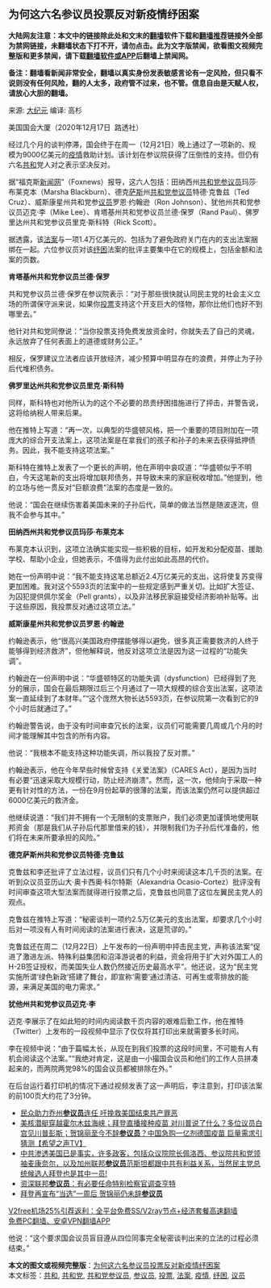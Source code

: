  <h2>为何这六名参议员投票反对新疫情纾困案</h2> <p class="notice"><b>大陆网友注意：本文中的链接除此处和文末的<a href="https://github.com/bannedbook/fanqiang" >翻墙</a>软件下载和<a href="https://github.com/killgcd/justmysocks/blob/master/README.md">翻墙推荐</a>链接外全部为禁网链接，未翻墙状态下打不开，请勿点击。此为文字版禁闻，欲看图文视频完整版和更多禁闻，请下载<a href="https://github.com/bannedbook/fanqiang">翻墙软件或APP</a>后翻墙上禁闻网。</p><p>备注：翻墙看新闻非常安全，翻墙以真实身份发表敏感言论有一定风险，但只看不说则没有任何风险，翻的人太多，政府管不过来，也不管。信息自由是天赋人权，请放心大胆的翻墙。</b></p>  <div class="entry"> <p>来源:&nbsp;<span class='wp_keywordlink_affiliate'><a href="http://www.epochtimes.com/" title="大纪元" target="_blank">大纪元</a></span>                      编译:&nbsp;高杉                                                 </p> <p>美国国会大厦（2020年12月17日  路透社）</p> <p>经过几个月的谈判停滞，国会终于在周一（12月21日）晚上通过了一项新的、规模为9000亿美元的<a href="https://www.bannedbook.org/bnews/tag/%E7%96%AB%E6%83%85/" class="st_tag internal_tag" rel="tag" title="标签 疫情 下的日志">疫情</a>救助计划。该计划在参议院获得了压倒性的支持。但仍有六名<a href="https://www.bannedbook.org/bnews/tag/%E5%85%B1%E5%92%8C/" class="st_tag internal_tag" rel="tag" title="标签 共和 下的日志">共和</a>党人对之表示坚决反对。</p> <p>据“福克斯<span class='wp_keywordlink_affiliate'><a href="https://www.bannedbook.org/" title="新闻网">新闻网</a></span>”（Foxnews）报导，这六人包括：田纳西州<a href="https://www.bannedbook.org/bnews/tag/%e5%85%b1%e5%92%8c%e5%85%9a/" class="st_tag internal_tag" rel="tag" title="标签 共和党 下的日志">共和党</a><a href="https://www.bannedbook.org/bnews/tag/%e5%8f%82%e8%ae%ae%e5%91%98/" class="st_tag internal_tag" rel="tag" title="标签 参议员 下的日志">参议员</a>玛莎·布莱克本（Marsha Blackburn）、德克<span class='wp_keywordlink'><a href="https://www.bannedbook.org/forum5/topic42.html" title="萨斯、诚信与自救" target="_blank">萨斯</a></span>州<a href="https://www.bannedbook.org/bnews/tag/%E5%85%B1%E5%92%8C%E5%85%9A%E5%8F%82%E8%AE%AE%E5%91%98/" class="st_tag internal_tag" rel="tag" title="标签 共和党参议员 下的日志">共和党参议员</a>特德·克鲁兹（Ted Cruz）、威斯康星州共和党参<a href="https://www.bannedbook.org/bnews/tag/%e8%ae%ae%e5%91%98/" class="st_tag internal_tag" rel="tag" title="标签 议员 下的日志">议员</a>罗恩·约翰逊（Ron Johnson）、犹他州共和党参议员迈克·李（Mike Lee）、肯塔基州共和党参议员兰德·保罗（Rand Paul）、佛罗里达州共和党参议员里克·斯科特（Rick Scott）。</p> <p>据透露，该<a href="https://www.bannedbook.org/bnews/tag/%E6%B3%95%E6%A1%88/" class="st_tag internal_tag" rel="tag" title="标签 法案 下的日志">法案</a>与一项1.4万亿美元的、包括为了避免政府关门在内的支出法案捆绑在一起。六位参议员对该<a href="https://www.bannedbook.org/bnews/tag/%E7%BA%BE%E5%9B%B0/" class="st_tag internal_tag" rel="tag" title="标签 纾困 下的日志">纾困</a>法案的批评主要集中在它的规模上，包括金额和法案的页数。</p> <p><strong>肯塔基州共和党参议员兰德·保罗</strong></p> <p>共和党参议员兰德·保罗在参议院表示：“对于那些很快就认同民主党的社会主义立场的所谓保守派来说，如果你<a href="https://www.bannedbook.org/bnews/tag/%E6%8A%95%E7%A5%A8/" class="st_tag internal_tag" rel="tag" title="标签 投票 下的日志">投票</a>支持这个开支巨大的怪物，那你比他们也好不到哪里去。”</p> <p>他针对共和党同僚说：“当你投票支持免费发放资金时，你就失去了自己的灵魂，永远放弃了任何表面上的道德或财务公正。”</p>  <p>相反，保罗建议立法者应该开放经济，减少预算中明显存在的浪费，并停止为子孙后代堆积债务。</p> <p><strong>佛罗里达州共和党参议员里克·斯科特</strong></p> <p>同样，斯科特也对他所认为的这个不必要的昂贵纾困措施进行了抨击，并警告说，这将给纳税人带来后果。</p> <p>他在推特上写道：“再一次，以典型的华盛顿风格，把一个重要的项目附加在一项庞大的综合开支法案上，这项法案是在拿我们的孩子和孙子的未来去获得抵押债务。因此，我不能支持这项法案。”</p> <p>斯科特在推特上发表了一个更长的声明，他在声明中哀叹道：“华盛顿似乎不明白，今天这笔新的支出将增加联邦债务，并导致未来的家庭税收增加。”他提到，他的立场与他一贯反对“巨额浪费”法案的态度是一致的。</p> <p>他说：“国会在继续伤害着美国未来的子孙后代，简单的做法当然是随波逐流，但我不会参与其中。”</p> <p><strong>田纳西州共和党参议员玛莎·布莱克本</strong></p> <p>布莱克本认识到，这项立法确实能实现一些积极的目标，如开发和分配疫苗、援助学校、帮助小企业，但她表示，不值得为此付出如此高昂的代价。</p>  <p>她在一份声明中说：“我不能支持这笔总额近2.4万亿美元的支出，这将使复苏变得更加困难。我对这个5593页的法案中的一些规定感到严重关切。比如扩大签证、为囚犯提供佩尔奖金（Pell grants），以及非法移民家庭接受经济影响补贴等。出于这些原因，我投票反对通过这项立法。”</p> <p><strong>威斯康星州共和党参议员罗恩·约翰逊</strong></p> <p>约翰逊表示，他“很高兴美国政府停摆能够得以避免，很多真正需要救济的人终于能够得到经济救济”，但他解释说，他反对这项立法是因为这一过程的“功能失调”。</p> <p>约翰逊在一份声明中说：“华盛顿特区的功能失调（dysfunction）已经得到了充分的展示，国会在最后期限过后三个月通过了一项大规模的综合支出法案，这项法案一直延续到了本财年。”“这个庞然大物长达5593页，在参议院第一次看到它的9个小时后就通过了。”</p> <p>约翰逊警告说，由于没有时间审查冗长的法案，议员们可能需要几周或几个月的时间才能理解其中包含的所有内容。</p> <p>他说：“我根本不能支持这种功能失调，所以我投了反对票。”</p> <p>约翰逊表示，他在今年早些时候曾支持《关爱法案》（CARES Act），是因为当时有必要“迅速采取大规模行动，防止经济崩溃”。然而，这一次，他倾向于采取一种更有针对性的方法，一份在9月份起草的很薄的法案，而该法案仍然可以提供超过6000亿美元的救济金。</p> <p>他继续说道：“我们并不拥有一个无限制的支票账户，我们必须更加谨慎地使用联邦资金（那是我们从子孙后代那里借来的钱），并限制我们为子孙后代准备的，他们将在未来所要承担的风险。”</p>  <p><strong>德克萨斯州共和党参议员特德·克鲁兹</strong></p> <p>克鲁兹和李还批评了立法过程，议员们只有几个小时来阅读这本几千页的法案。在听到众议员亚历山大·奥卡西奥·科尔特斯（Alexandria Ocasio-Cortez）批评没有时间审查这项大型法案而就得进行投票之后，克鲁兹也同意了这位左翼民主党人的观点。</p> <p>克鲁兹在推特上写道：“秘密谈判一项约2.5万亿美元的支出法案，却要求几个小时后对一项没有人有时间阅读的法案进行表决，这是荒谬的。”</p> <p>克鲁兹还在周二（12月22日）上午发布的一份声明中抨击民主党，声称该法案“促进了激进左派、特殊利益集团和沼泽游说者的利益，资金将用于扩大对外国工人的H-2B签证授权，而美国失业人数仍然接近历史最高水平”。他还说，这为“民主党实施所谓‘绿色新政’搭建了舞台，即宣称‘需要’通过清洁、可再生或零排放的能源，来满足美国的电力需求。”</p> <p><strong>犹他州共和党参议员迈克·李</strong></p> <p>迈克·李展示了在如此短的时间内阅读数千页内容的艰难后勤工作，他在推特（Twitter）上发布的一段视频中显示了仅仅将其打印出来就需要多长时间。</p> <p>李在视频中说：“由于篇幅太长，从现在到我们投票的这段时间里，不可能有人有机会阅读这个法案。”“我绝对肯定，这是由一小撮国会议员和他们的工作人员拼凑起来的，而两院两党98%的国会议员都被排除在外。”</p> <p>在后台运行着打印机的情况下通过视频发表了这一声明后，李注意到，打印该法案的前100页大约花了3分钟。</p>  <ul class='op-related-articles' title='相关阅读'> <li><a href='https://www.bannedbook.org/bnews/comments/20201223/1453647.html' target='_blank'>民众助力乔州<b>参议员</b>连任 吁挽救美国结束共产罪恶</a></li> <li><a href='https://www.bannedbook.org/bnews/cbnews/20201223/1453063.html' target='_blank'>美核潜艇穿越霍尔木兹海峡；拜登直播接种疫苗  对川普说了什么？多位议员白宫见川普彭斯；贺锦丽至今不辞<b>参议员</b>？中国急购一亿剂德国疫苗 巨量需求引猜测【希望之声TV】</a></li> <li><a href='https://www.bannedbook.org/bnews/bannedvideo/20201222/1453014.html' target='_blank'>中共渗透美国已是事实，许多政客，包括众议院院长佩洛西、参议院共和党领袖麦康奈尔，以及加州联邦<b>参议员</b>范斯坦都跟中共有利益关系，当然民主党总统候选人拜登也是其中一员!</a></li> <li><a href='https://www.bannedbook.org/bnews/comments/20201222/1452995.html' target='_blank'>资深联邦<b>参议员</b>：有必要任命特别检察官调查亨特</a></li> <li><a href='https://www.bannedbook.org/bnews/comments/20201222/1452621.html' target='_blank'>拜登再宣布“当选”一周后 贺锦丽仍未辞<b>参议员</b></a></li> </ul> <p class="texttj"> <a href="https://github.com/bannedbook/fanqiang/wiki/V2ray%E6%9C%BA%E5%9C%BA" target="_blank">V2free机场25%引荐返利：全平台免费SS/V2ray节点+经济套餐高速翻墙</a><br/> <a href="https://github.com/bannedbook/fanqiang/wiki/%E7%A6%81%E9%97%BB%E7%BD%91%E5%AE%89%E5%8D%93%E7%BF%BB%E5%A2%99%E6%96%B0%E9%97%BBAPP" target="_blank">免费PC翻墙、安卓VPN翻墙APP</a></p><p>他说：“这个要求国会议员盲目遵从四位同事完全秘密谈判出来的立法的过程必须结束。”</p><a name='sharetosocial'></a>       <div><b>本文的图文或视频完整版</b>：<a href='https://www.bannedbook.org/bnews/cbnews/20201224/1453713.html'>为何这六名参议员投票反对新疫情纾困案</a></div>  </div><!--END ENTRY--> <div class="postfooter"> <div>本文标签：<a href="https://www.bannedbook.org/bnews/tag/%E5%85%B1%E5%92%8C/" rel="tag">共和</a>, <a href="https://www.bannedbook.org/bnews/tag/%e5%85%b1%e5%92%8c%e5%85%9a/" rel="tag">共和党</a>, <a href="https://www.bannedbook.org/bnews/tag/%E5%85%B1%E5%92%8C%E5%85%9A%E5%8F%82%E8%AE%AE%E5%91%98/" rel="tag">共和党参议员</a>, <a href="https://www.bannedbook.org/bnews/tag/%e5%8f%82%e8%ae%ae%e5%91%98/" rel="tag">参议员</a>, <a href="https://www.bannedbook.org/bnews/tag/%E6%8A%95%E7%A5%A8/" rel="tag">投票</a>, <a href="https://www.bannedbook.org/bnews/tag/%E6%B3%95%E6%A1%88/" rel="tag">法案</a>, <a href="https://www.bannedbook.org/bnews/tag/%E7%96%AB%E6%83%85/" rel="tag">疫情</a>, <a href="https://www.bannedbook.org/bnews/tag/%E7%BA%BE%E5%9B%B0/" rel="tag">纾困</a>, <a href="https://www.bannedbook.org/bnews/tag/%e8%ae%ae%e5%91%98/" rel="tag">议员</a></div>  </div><!--END POSTFOOTER--> 